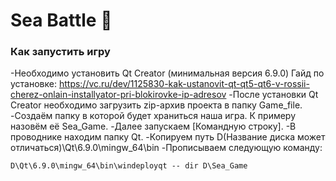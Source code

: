 # Sea Battle 🚢

### Как запустить игру

-Необходимо установить Qt Creator (минимальная версия 6.9.0)
Гайд по установке: https://vc.ru/dev/1125830-kak-ustanovit-qt-qt5-qt6-v-rossii-cherez-onlain-installyator-pri-blokirovke-ip-adresov
-После установки Qt Creator необходимо загрузить zip-архив проекта в папку Game_file.
-Создаём папку в которой будет храниться наша игра. К примеру назовём её Sea_Game.
-Далее запускаем [Командную строку].
-В проводнике находим папку Qt.
-Копируем путь D(Название диска может отличаться)\Qt\6.9.0\mingw_64\bin
-Прописываем следующую команду:
```
D\Qt\6.9.0\mingw_64\bin\windeployqt -- dir D\Sea_Game 
```


